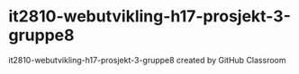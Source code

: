 # it2810-webutvikling-h17-prosjekt-3-gruppe8
it2810-webutvikling-h17-prosjekt-3-gruppe8 created by GitHub Classroom
